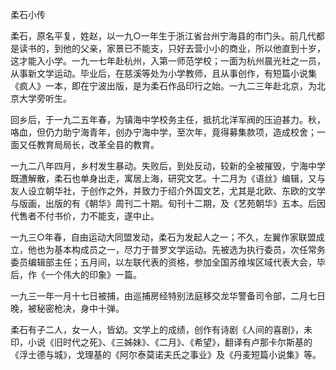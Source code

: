柔石小传

  

柔石，原名平复，姓赵，以一九○一年生于浙江省台州宁海县的市门头。前几代都是读书的，到他的父亲，家景已不能支，只好去营小小的商业，所以他直到十岁，这才能入小学。一九一七年赴杭州，入第一师范学校；一面为杭州晨光社之一员，从事新文学运动。毕业后，在慈溪等处为小学教师，且从事创作，有短篇小说集《疯人》一本，即在宁波出版，是为柔石作品印行之始。一九二三年赴北京，为北京大学旁听生。

回乡后，于一九二五年春，为镇海中学校务主任，抵抗北洋军阀的压迫甚力。秋，咯血，但仍力助宁海青年，创办宁海中学，至次年，竟得募集款项，造成校舍；一面又任教育局局长，改革全县的教育。

一九二八年四月，乡村发生暴动。失败后，到处反动，较新的全被摧毁，宁海中学既遭解散，柔石也单身出走，寓居上海，研究文艺。十二月为《语丝》编辑，又与友人设立朝华社，于创作之外，并致力于绍介外国文艺，尤其是北欧、东欧的文学与版画，出版的有《朝华》周刊二十期。旬刊十二期，及《艺苑朝华》五本。后因代售者不付书价，力不能支，遂中止。

一九三○年春，自由运动大同盟发动，柔石为发起人之一；不久，左翼作家联盟成立，他也为基本构成员之一，尽力于普罗文学运动。先被选为执行委员，次任常务委员编辑部主任；五月间，以左联代表的资格，参加全国苏维埃区域代表大会，毕后，作《一个伟大的印象》一篇。

一九三一年一月十七日被捕，由巡捕房经特别法庭移交龙华警备司令部，二月七日晚，被秘密枪决，身中十弹。

柔石有子二人，女一人，皆幼。文学上的成绩，创作有诗剧《人间的喜剧》，未印，小说《旧时代之死》、《三姊妹》、《二月》、《希望》，翻译有卢那卡尔斯基的《浮士德与城》，戈理基的《阿尔泰莫诺夫氏之事业》及《丹麦短篇小说集》等。